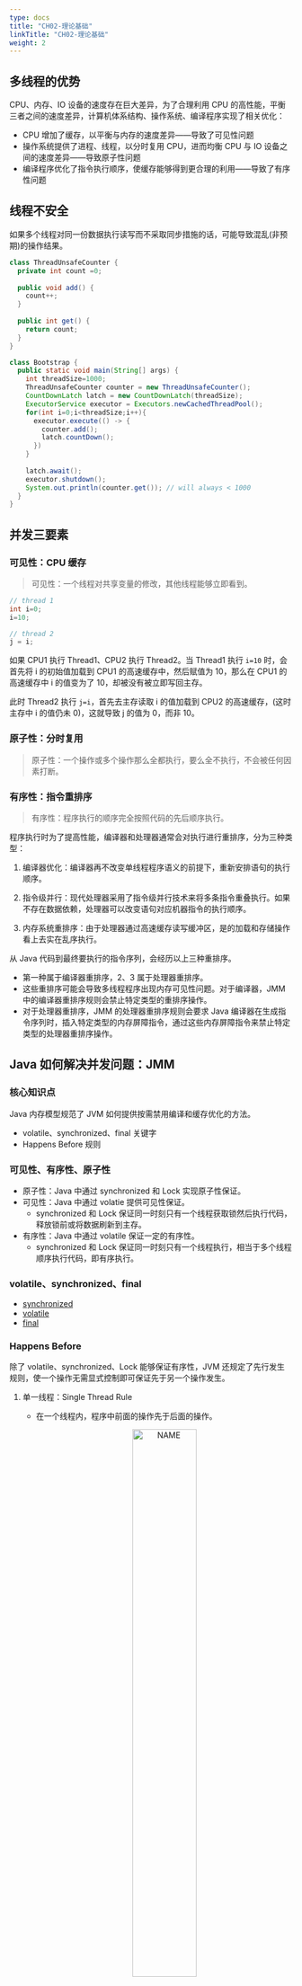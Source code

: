 ```yaml
---
type: docs
title: "CH02-理论基础"
linkTitle: "CH02-理论基础"
weight: 2
---
```


## 多线程的优势

CPU、内存、IO 设备的速度存在巨大差异，为了合理利用 CPU 的高性能，平衡三者之间的速度差异，计算机体系结构、操作系统、编译程序实现了相关优化：

- CPU 增加了缓存，以平衡与内存的速度差异——导致了可见性问题
- 操作系统提供了进程、线程，以分时复用 CPU，进而均衡 CPU 与 IO 设备之间的速度差异——导致原子性问题
- 编译程序优化了指令执行顺序，使缓存能够得到更合理的利用——导致了有序性问题

## 线程不安全

如果多个线程对同一份数据执行读写而不采取同步措施的话，可能导致混乱(非预期)的操作结果。

```java
class ThreadUnsafeCounter {
  private int count =0;
  
  public void add() {
    count++;
  }
  
  public int get() {
    return count;
  }
}

class Bootstrap {
  public static void main(String[] args) {
    int threadSize=1000;
    ThreadUnsafeCounter counter = new ThreadUnsafeCounter();
    CountDownLatch latch = new CountDownLatch(threadSize);
    ExecutorService executor = Executors.newCachedThreadPool();
    for(int i=0;i<threadSize;i++){
      executor.execute(() -> {
        counter.add();
        latch.countDown();
      })
    }
    
    latch.await();
    executor.shutdown();
    System.out.println(counter.get()); // will always < 1000
  }
}
```

## 并发三要素

### 可见性：CPU 缓存

> 可见性：一个线程对共享变量的修改，其他线程能够立即看到。

```java
// thread 1
int i=0;
i=10;

// thread 2
j = i;
```

如果 CPU1 执行 Thread1、CPU2 执行 Thread2。当 Thread1 执行 `i=10` 时，会首先将 i 的初始值加载到 CPU1 的高速缓存中，然后赋值为 10，那么在 CPU1 的高速缓存中 i 的值变为了 10，却被没有被立即写回主存。

此时 Thread2 执行 `j=i`，首先去主存读取 i 的值加载到 CPU2 的高速缓存，(这时主存中 i 的值仍未 0)，这就导致 j 的值为 0，而非 10。

### 原子性：分时复用

> 原子性：一个操作或多个操作那么全都执行，要么全不执行，不会被任何因素打断。

### 有序性：指令重排序

> 有序性：程序执行的顺序完全按照代码的先后顺序执行。

程序执行时为了提高性能，编译器和处理器通常会对执行进行重排序，分为三种类型：

1. 编译器优化：编译器再不改变单线程程序语义的前提下，重新安排语句的执行顺序。

2. 指令级并行：现代处理器采用了指令级并行技术来将多条指令重叠执行。如果不存在数据依赖，处理器可以改变语句对应机器指令的执行顺序。

3. 内存系统重排序：由于处理器通过高速缓存读写缓冲区，是的加载和存储操作看上去实在乱序执行。

从 Java 代码到最终要执行的指令序列，会经历以上三种重排序。

- 第一种属于编译器重排序，2、3 属于处理器重排序。
- 这些重排序可能会导致多线程程序出现内存可见性问题。对于编译器，JMM 中的编译器重排序规则会禁止特定类型的重排序操作。
- 对于处理器重排序，JMM 的处理器重排序规则会要求 Java 编译器在生成指令序列时，插入特定类型的内存屏障指令，通过这些内存屏障指令来禁止特定类型的处理器重排序操作。

## Java 如何解决并发问题：JMM

### 核心知识点

Java 内存模型规范了 JVM 如何提供按需禁用编译和缓存优化的方法。

- volatile、synchronized、final 关键字
- Happens Before 规则

### 可见性、有序性、原子性

- 原子性：Java 中通过 synchronized 和 Lock 实现原子性保证。
- 可见性：Java 中通过 volatie 提供可见性保证。
  - synchronized 和 Lock 保证同一时刻只有一个线程获取锁然后执行代码，释放锁前或将数据刷新到主存。
- 有序性：Java 中通过 volatile 保证一定的有序性。
  - synchronized 和 Lock 保证同一时刻只有一个线程执行，相当于多个线程顺序执行代码，即有序执行。

### volatile、synchronized、final

- [synchronized]()
- [volatile]()
- [final]()

### Happens Before

除了 volatile、synchronized、Lock 能够保证有序性，JVM 还规定了先行发生规则，使一个操作无需显式控制即可保证先于另一个操作发生。

1. 单一线程：Single Thread Rule

   - 在一个线程内，程序中前面的操作先于后面的操作。

     <div align="center"> <img src="https://infi-img.oss-cn-hangzhou.aliyuncs.com/img/20210420233332.png" style="display:block;width:50%;" alt="NAME" align=center /> </div>

2. 管程锁定：Monitor Lock Rule

   - 一个 unlock 操作先于后面对一个锁的 lock 操作。

   <div align="center"> <img src="https://infi-img.oss-cn-hangzhou.aliyuncs.com/img/20210420233423.png" style="display:block;width:50%;" alt="NAME" align=center /> </div>

3. Volatile 变量：Volatile Variable Rule

   - 对一个 volatile 变量的写操作先于对该变量的读操作。

     <div align="center"> <img src="https://infi-img.oss-cn-hangzhou.aliyuncs.com/img/20210420233511.png" style="display:block;width:50%;" alt="NAME" align=center /> </div>

4. 线程启动：Thread Start Rule

   - Thread 对象的 start 方法先于该线程的每一个动作。

     <div align="center"> <img src="https://infi-img.oss-cn-hangzhou.aliyuncs.com/img/20210420233610.png" style="display:block;width:50%;" alt="NAME" align=center /> </div>

5. 线程加入：Thread Join Rule

   - Thread 对象的结束先于 join 方法返回。

     <div align="center"> <img src="https://infi-img.oss-cn-hangzhou.aliyuncs.com/img/20210420233700.png" style="display:block;width:50%;" alt="NAME" align=center /> </div>

6. 线程中断：Thread Interruption Rule

   - 对线程 interrupt 方法的调用先于检测到中断的代码执行。

7. 对象终结：Finalizer Rule

   - 对象构造函数执行完成先于 finalize 方法开始。

8. 传递性：Transitivity

   - 如果操作 A 先于 B，B 先于 C，那么 A 先于 C。

## 线程安全：安全程度

一个类可以被多个线程安全调用时，该类就是线程安全的。

将共享数据按照安全程度的强弱来划分安全强度的等级：

- 不可变
- 绝对线程安全
- 相对线程安全
- 线程兼容
- 线程对立

### 不可变

不可变(Immutable)的对象一定是线程安全的，不需要再采取任何的线程安全保障措施。只要一个不可变的对象被正确地构建出来，永远也不会看到它在多个线程之中处于不一致的状态。

- final 关键字修饰的基本数据类型

- String

- 枚举类型

- Number 部分子类，如 Long 和 Double 等数值包装类型，BigInteger 和 BigDecimal 等大数据类型。但同为 Number 的原子类 AtomicInteger 和 AtomicLong 则是可变的。
- Collections.unmodifiableXXX() 先对原始的集合进行拷贝，需要对集合进行修改的方法都直接抛出异常。

### 绝对线程安全

不管运行时环境如何，调用者都不需要任何额外的同步措施。

### 相对线程安全

相对线程安全需要保证对这个对象单独的操作是线程安全的，在调用的时候不需要做额外的保障措施。但是对于一些特定顺序的连续调用，就可能需要在调用端使用额外的同步手段来保证调用的正确性。

在 Java 语言中，大部分的线程安全类都属于这种类型，例如 Vector、HashTable、Collections 的 synchronizedCollection() 方法包装的集合等。

### 线程兼容

线程兼容是指对象本身并不是线程安全的，但是可以通过在调用端正确地使用同步手段来保证对象在并发环境中可以安全地使用，我们平常说一个类不是线程安全的，绝大多数时候指的是这一种情况。Java API 中大部分的类都是属于线程兼容的，如与前面的 Vector 和 HashTable 相对应的集合类 ArrayList 和 HashMap 等。

### 线程对立

线程对立是指无论调用端是否采取了同步措施，都无法在多线程环境中并发使用的代码。由于 Java 语言天生就具备多线程特性，线程对立这种排斥多线程的代码是很少出现的，而且通常都是有害的，应当尽量避免。

## 线程安全：实现

### 互斥同步—阻塞同步

- synchronized
- ReentrantLock

### 非阻塞同步

互斥同步最主要的问题就是线程阻塞和唤醒所带来的性能问题，因此这种同步也称为阻塞同步。

互斥同步属于一种悲观的并发策略，总是认为只要不去做正确的同步措施，那就肯定会出现问题。无论共享数据是否真的会出现竞争，它都要进行加锁(这里讨论的是概念模型，实际上虚拟机会优化掉很大一部分不必要的加锁)、用户态核心态转换、维护锁计数器和检查是否有被阻塞的线程需要唤醒等操作。

- CAS

随着硬件指令集的发展，我们可以使用基于冲突检测的乐观并发策略: 先进行操作，如果没有其它线程争用共享数据，那操作就成功了，否则采取补偿措施(不断地重试，直到成功为止)。这种乐观的并发策略的许多实现都不需要将线程阻塞，因此这种同步操作称为非阻塞同步。

乐观锁需要操作和冲突检测这两个步骤具备原子性，这里就不能再使用互斥同步来保证了，只能靠硬件来完成。硬件支持的原子性操作最典型的是: 比较并交换(Compare-and-Swap，CAS)。CAS 指令需要有 3 个参数，分别是内存地址 V、旧的预期值 A 和新值 B。当执行操作时，只有当 V 的值等于 A，才将 V 的值更新为 B。

- AtomicInteger

J.U.C 包里面的整数原子类 AtomicInteger，其中的 compareAndSet() 和 getAndIncrement() 等方法都使用了 Unsafe 类的 CAS 操作。

```java
public final int incrementAndGet() {
    return unsafe.getAndAddInt(this, valueOffset, 1) + 1;
}

public final int getAndAddInt(Object var1, long var2, int var4) {
    int var5;
    do {
        var5 = this.getIntVolatile(var1, var2);
    } while(!this.compareAndSwapInt(var1, var2, var5, var5 + var4));

    return var5;
}
```

var1 指示对象内存地址，var2 指示该字段相对对象内存地址的偏移，var4 指示操作需要加的数值，这里为 1。通过 getIntVolatile(var1, var2) 得到旧的预期值，通过调用 compareAndSwapInt() 来进行 CAS 比较，如果该字段内存地址中的值等于 var5，那么就更新内存地址为 var1+var2 的变量为 var5+var4。

可以看到 getAndAddInt() 在一个循环中进行，发生冲突的做法是不断的进行重试。

- ABA

如果一个变量初次读取的时候是 A 值，它的值被改成了 B，后来又被改回为 A，那 CAS 操作就会误认为它从来没有被改变过。

J.U.C 包提供了一个带有标记的原子引用类 AtomicStampedReference 来解决这个问题，它可以通过控制变量值的版本来保证 CAS 的正确性。大部分情况下 ABA 问题不会影响程序并发的正确性，如果需要解决 ABA 问题，改用传统的互斥同步可能会比原子类更高效。

### 无同步方案

要保证线程安全，并不是一定就要进行同步。如果一个方法本来就不涉及共享数据，那它自然就无须任何同步措施去保证正确性。

- 栈封闭

多个线程访问同一个方法的局部变量时，不会出现线程安全问题，因为局部变量存储在虚拟机栈中，属于线程私有的。

- ThreadLocal

如果一段代码中所需要的数据必须与其他代码共享，那就看看这些共享数据的代码是否能保证在同一个线程中执行。如果能保证，我们就可以把共享数据的可见范围限制在同一个线程之内，这样，无须同步也能保证线程之间不出现数据争用的问题。

符合这种特点的应用并不少见，大部分使用消费队列的架构模式(如“生产者-消费者”模式)都会将产品的消费过程尽量在一个线程中消费完。其中最重要的一个应用实例就是经典 Web 交互模型中的“一个请求对应一个服务器线程”(Thread-per-Request)的处理方式，这种处理方式的广泛应用使得很多 Web 服务端应用都可以使用线程本地存储来解决线程安全问题。

可以使用 java.lang.ThreadLocal 类来实现线程本地存储功能。每个 Thread 都有一个 ThreadLocal.ThreadLocalMap 对象，Thread 类中就定义了 ThreadLocal.ThreadLocalMap 成员。

```java
/* ThreadLocal values pertaining to this thread. This map is maintained
 * by the ThreadLocal class. */
ThreadLocal.ThreadLocalMap threadLocals = null;
```

ThreadLocal 从理论上讲并不是用来解决多线程并发问题的，因为根本不存在多线程竞争。

- 可重入代码

这种代码也叫做纯代码(Pure Code)，可以在代码执行的任何时刻中断它，转而去执行另外一段代码(包括递归调用它本身)，而在控制权返回后，原来的程序不会出现任何错误。

可重入代码有一些共同的特征，例如不依赖存储在堆上的数据和公用的系统资源、用到的状态量都由参数中传入、不调用非可重入的方法等。

